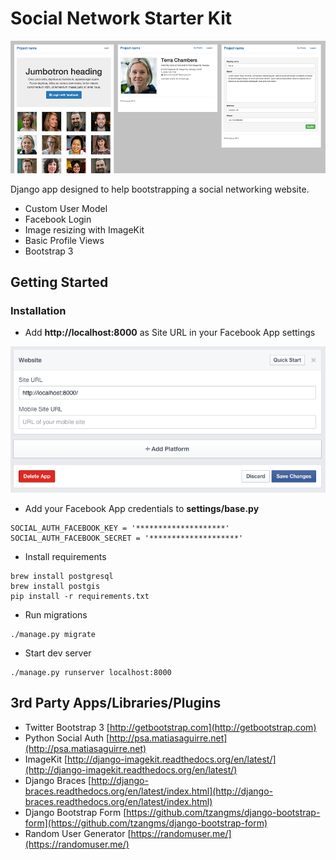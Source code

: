 Social Network Starter Kit
==========================
![Image](docs/images/preview.gif)

Django app designed to help bootstrapping a social networking website.


- Custom User Model
- Facebook Login
- Image resizing with ImageKit
- Basic Profile Views
- Bootstrap 3


## Getting Started

### Installation

- Add **http://localhost:8000** as Site URL in your Facebook App settings 

![Image](docs/images/facebook.gif)

- Add your Facebook App credentials to **settings/base.py**

```
SOCIAL_AUTH_FACEBOOK_KEY = '********************'
SOCIAL_AUTH_FACEBOOK_SECRET = '********************'
```
- Install requirements

```
brew install postgresql
brew install postgis
pip install -r requirements.txt
```
- Run migrations

```
./manage.py migrate
```

- Start dev server

```
./manage.py runserver localhost:8000
```


## 3rd Party Apps/Libraries/Plugins 
* Twitter Bootstrap 3 [http://getbootstrap.com](http://getbootstrap.com)
* Python Social Auth [http://psa.matiasaguirre.net](http://psa.matiasaguirre.net)
* ImageKit [http://django-imagekit.readthedocs.org/en/latest/](http://django-imagekit.readthedocs.org/en/latest/)
* Django Braces [http://django-braces.readthedocs.org/en/latest/index.html](http://django-braces.readthedocs.org/en/latest/index.html)
* Django Bootstrap Form [https://github.com/tzangms/django-bootstrap-form](https://github.com/tzangms/django-bootstrap-form)
* Random User Generator [https://randomuser.me/](https://randomuser.me/)
